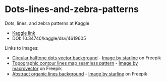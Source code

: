 # Dots-lines-and-zebra-patterns
Dots, lines, and zebra patterns at Kaggle

* [Kaggle link](https://www.kaggle.com/datasets/carlosquesada/dots-lines-zebra?select=zebra_patterns.csv)
* DOI: 10.34740/kaggle/dsv/4619605

Links to images:
* [Circular halftone dots vector background](https://www.freepik.com/free-vector/circular-halftone-dots-vector-background_1725109.htm) - <a href="https://www.freepik.com/free-vector/circular-halftone-dots-vector-background_1725109.htm#query=circular-halftone-dots-vector-background&position=11&from_view=search&track=sph">Image by starline</a> on Freepik 
* [Topographic contour lines map seamless pattern](https://www.freepik.com/free-vector/topographic-contour-lines-map-seamless-pattern_13381541.htm) - <a href="https://www.freepik.com/free-vector/topographic-contour-lines-map-seamless-pattern_13381541.htm">Image by macrovector</a> on Freepik
* [Abstract organic lines background](https://www.freepik.com/free-vector/abstract-organic-lines-background_9406224.htm) - <a href="https://www.freepik.com/free-vector/abstract-organic-lines-background_9406224.htm">Image by starline</a> on Freepik
